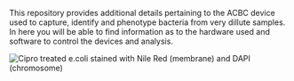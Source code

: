 This repository provides additional details pertaining to the ACBC device used to capture, identify and phenotype bacteria from very dillute samples. 
In here you will be able to find information as to the hardware used and software to control the devices and analysis.

![Cipro treated e.coli stained with Nile Red (membrane) and DAPI (chromosome)](./images/cipro_gif2.gif)
